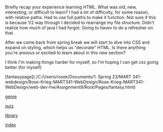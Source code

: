 Briefly recap your experience learning HTML. What was old, new, interesting, or difficult to learn?
I had a lot of difficulty, for some reason, with relative paths. Had to use full paths to make it function. Not sure if this is because 1/2 way through I decided to rearrange my file structure. Didn't realize how much of java I had forgot. Going to havev to do a refresher on that.


After we come back from spring break we will start to dive into CSS and expand on styling, which helps us "decorate" HTML. Is there anything you're anxious or excited to learn about in this new section?

I think I'm making things harder for myself, so I'm hoping I can get css going better (for myself)

[fantasypage](./C:/Users/rosek/Documents/1. Spring 23/MART 341-webdesign/Rose-Krieg-MART341-WebDesign/Rose-Krieg-MART341-WebDesign/web-dev-hw/Assignment9/Root/Pages/fantasy.html)
<br>

[genre](./Root/Media/Images/screenshots/genress.PNG)
<br>

[quiz](./Root/Media/Images/screenshots/service_quizss.PNG)
<br>

[library](./Root/Media/Images/screenshots/libraryss.PNG)
<br>

[index](./Root/Media/Images/screenshots/indexss.PNG)